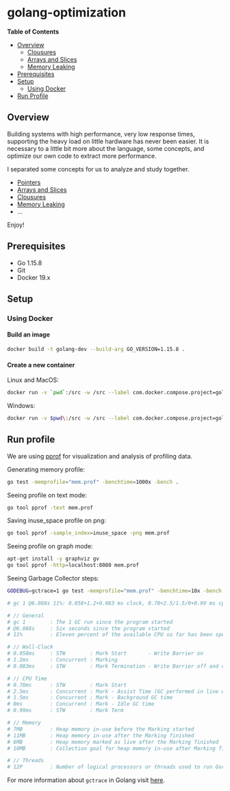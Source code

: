 # golang-optimization

**Table of Contents**

- [Overview](#overview)
  - [Clousures](clousures/README.md)
  - [Arrays and Slices](memoryblock/README.md)
  - [Memory Leaking](memoryleak/README.md)
- [Prerequisites](#prerequisites)
- [Setup](#setup)
  - [Using Docker](#using-docker)
- [Run Profile](#run-profile)

## Overview

Building systems with high performance, very low response times, supporting the heavy load on little hardware has never been easier. It is necessary to a little bit more about the language, some concepts, and optimize our own code to extract more performance.

I separated some concepts for us to analyze and study together.
- [Pointers](pointers/README.md)
- [Arrays and Slices](memoryblock/README.md)
- [Clousures](clousures/README.md)
- [Memory Leaking](memoryleak/README.md)
- ...

Enjoy!

## Prerequisites

- Go 1.15.8
- Git
- Docker 19.x

## Setup

### Using Docker

#### Build an image
```bash
docker build -t golang-dev --build-arg GO_VERSION=1.15.8 .
```
#### Create a new container

Linux and MacOS:
```bash
docker run -v `pwd`:/src -w /src --label com.docker.compose.project=golang-optimizations -it --name ${PWD##/*} golang-dev
```

Windows:
```bash
docker run -v $pwd\:/src -w /src --label com.docker.compose.project=golang-optimizations -it --name golang-optimizations golang-dev
```

## Run profile

We are using [pprof](https://github.com/google/pprof) for visualization and analysis of profiling data.

Generating memory profile:
```bash
go test -memprofile="mem.prof" -benchtime=1000x -bench .
```

Seeing profile on text mode:
```bash
go tool pprof -text mem.prof
```

Saving inuse_space profile on png:
```bash
go tool pprof -sample_index=inuse_space -png mem.prof
```

Seeing profile on graph mode:
```bash
apt-get install -y graphviz gv
go tool pprof -http=localhost:8080 mem.prof
```

Seeing Garbage Collector steps:
```bash
GODEBUG=gctrace=1 go test -memprofile="mem.prof" -benchtime=10x -bench .

# gc 1 @6.068s 11%: 0.058+1.2+0.083 ms clock, 0.70+2.5/1.5/0+0.99 ms cpu, 7->11->6 MB, 10 MB goal, 12 P

# // General
# gc 1        : The 1 GC run since the program started
# @6.068s     : Six seconds since the program started
# 11%         : Eleven percent of the available CPU so far has been spent in GC

# // Wall-Clock
# 0.058ms     : STW        : Mark Start       - Write Barrier on
# 1.2ms       : Concurrent : Marking
# 0.083ms     : STW        : Mark Termination - Write Barrier off and clean up

# // CPU Time
# 0.70ms      : STW        : Mark Start
# 2.5ms       : Concurrent : Mark - Assist Time (GC performed in line with allocation)
# 1.5ms       : Concurrent : Mark - Background GC time
# 0ms         : Concurrent : Mark - Idle GC time
# 0.99ms      : STW        : Mark Term

# // Memory
# 7MB         : Heap memory in-use before the Marking started
# 11MB        : Heap memory in-use after the Marking finished
# 6MB         : Heap memory marked as live after the Marking finished
# 10MB        : Collection goal for heap memory in-use after Marking finished

# // Threads
# 12P         : Number of logical processors or threads used to run Goroutines
```
For more information about `gctrace` in Golang visit [here](https://golang.org/pkg/runtime/).
